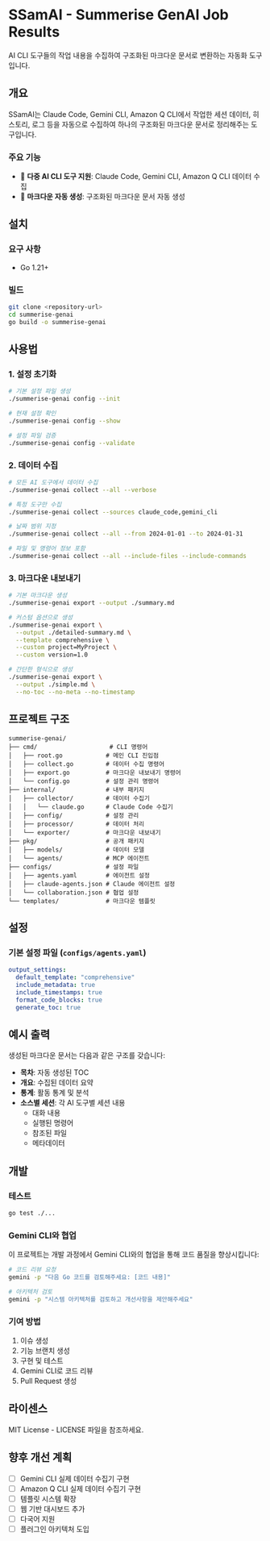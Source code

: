 # SSamAI - Summerise GenAI Job Results

AI CLI 도구들의 작업 내용을 수집하여 구조화된 마크다운 문서로 변환하는 자동화 도구입니다.

## 개요

SSamAI는 Claude Code, Gemini CLI, Amazon Q CLI에서 작업한 세션 데이터, 히스토리, 로그 등을 자동으로 수집하여 하나의 구조화된 마크다운 문서로 정리해주는 도구입니다.

### 주요 기능

- 🤖 **다중 AI CLI 도구 지원**: Claude Code, Gemini CLI, Amazon Q CLI 데이터 수집
- 📄 **마크다운 자동 생성**: 구조화된 마크다운 문서 자동 생성

## 설치

### 요구 사항

- Go 1.21+

### 빌드

```bash
git clone <repository-url>
cd summerise-genai
go build -o summerise-genai
```

## 사용법

### 1. 설정 초기화

```bash
# 기본 설정 파일 생성
./summerise-genai config --init

# 현재 설정 확인
./summerise-genai config --show

# 설정 파일 검증
./summerise-genai config --validate
```

### 2. 데이터 수집

```bash
# 모든 AI 도구에서 데이터 수집
./summerise-genai collect --all --verbose

# 특정 도구만 수집
./summerise-genai collect --sources claude_code,gemini_cli

# 날짜 범위 지정
./summerise-genai collect --all --from 2024-01-01 --to 2024-01-31

# 파일 및 명령어 정보 포함
./summerise-genai collect --all --include-files --include-commands
```

### 3. 마크다운 내보내기

```bash
# 기본 마크다운 생성
./summerise-genai export --output ./summary.md

# 커스텀 옵션으로 생성
./summerise-genai export \
  --output ./detailed-summary.md \
  --template comprehensive \
  --custom project=MyProject \
  --custom version=1.0

# 간단한 형식으로 생성
./summerise-genai export \
  --output ./simple.md \
  --no-toc --no-meta --no-timestamp
```

## 프로젝트 구조

```
summerise-genai/
├── cmd/                    # CLI 명령어
│   ├── root.go            # 메인 CLI 진입점
│   ├── collect.go         # 데이터 수집 명령어
│   ├── export.go          # 마크다운 내보내기 명령어
│   └── config.go          # 설정 관리 명령어
├── internal/              # 내부 패키지
│   ├── collector/         # 데이터 수집기
│   │   └── claude.go      # Claude Code 수집기
│   ├── config/            # 설정 관리
│   ├── processor/         # 데이터 처리
│   └── exporter/          # 마크다운 내보내기
├── pkg/                   # 공개 패키지
│   ├── models/            # 데이터 모델
│   └── agents/            # MCP 에이전트
├── configs/               # 설정 파일
│   ├── agents.yaml        # 에이전트 설정
│   ├── claude-agents.json # Claude 에이전트 설정
│   └── collaboration.json # 협업 설정
└── templates/             # 마크다운 템플릿
```

## 설정

### 기본 설정 파일 (`configs/agents.yaml`)

```yaml
output_settings:
  default_template: "comprehensive"
  include_metadata: true
  include_timestamps: true
  format_code_blocks: true
  generate_toc: true
```

## 예시 출력

생성된 마크다운 문서는 다음과 같은 구조를 갖습니다:

- **목차**: 자동 생성된 TOC
- **개요**: 수집된 데이터 요약
- **통계**: 활동 통계 및 분석
- **소스별 세션**: 각 AI 도구별 세션 내용
  - 대화 내용
  - 실행된 명령어
  - 참조된 파일
  - 메타데이터

## 개발

### 테스트

```bash
go test ./...
```

### Gemini CLI와 협업

이 프로젝트는 개발 과정에서 Gemini CLI와의 협업을 통해 코드 품질을 향상시킵니다:

```bash
# 코드 리뷰 요청
gemini -p "다음 Go 코드를 검토해주세요: [코드 내용]"

# 아키텍처 검토
gemini -p "시스템 아키텍처를 검토하고 개선사항을 제안해주세요"
```

### 기여 방법

1. 이슈 생성
2. 기능 브랜치 생성
3. 구현 및 테스트
4. Gemini CLI로 코드 리뷰
5. Pull Request 생성

## 라이센스

MIT License - LICENSE 파일을 참조하세요.

## 향후 개선 계획

- [ ] Gemini CLI 실제 데이터 수집기 구현
- [ ] Amazon Q CLI 실제 데이터 수집기 구현
- [ ] 템플릿 시스템 확장
- [ ] 웹 기반 대시보드 추가
- [ ] 다국어 지원
- [ ] 플러그인 아키텍처 도입
